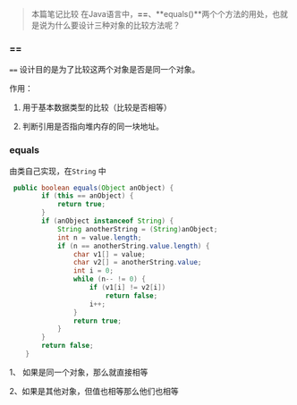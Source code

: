 > 本篇笔记比较 在Java语言中，**==**、**equals()**两个个方法的用处，也就是说为什么要设计三种对象的比较方法呢？

### ==

 `==` 设计目的是为了比较这两个对象是否是同一个对象。

作用：

1. 用于基本数据类型的比较（比较是否相等）

2. 判断引用是否指向堆内存的同一块地址。

### equals

由类自己实现，在`String` 中

```java
 public boolean equals(Object anObject) {
        if (this == anObject) {
            return true;
        }
        if (anObject instanceof String) {
            String anotherString = (String)anObject;
            int n = value.length;
            if (n == anotherString.value.length) {
                char v1[] = value;
                char v2[] = anotherString.value;
                int i = 0;
                while (n-- != 0) {
                    if (v1[i] != v2[i])
                        return false;
                    i++;
                }
                return true;
            }
        }
        return false;
    }
```

1、 如果是同一个对象，那么就直接相等

2、如果是其他对象，但值也相等那么他们也相等

### 